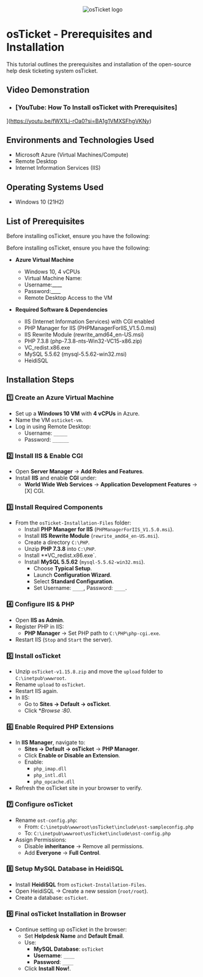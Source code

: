 <p align="center">
<img src="https://i.imgur.com/Clzj7Xs.png" alt="osTicket logo"/>
</p>

<h1>osTicket - Prerequisites and Installation</h1>
This tutorial outlines the prerequisites and installation of the open-source help desk ticketing system osTicket.<br />


<h2>Video Demonstration</h2>

- ### [YouTube: How To Install osTicket with Prerequisites]
](https://youtu.be/fWX1Lj-rOa0?si=BA1g1VMXSFhgVKNy)
<h2>Environments and Technologies Used</h2>

- Microsoft Azure (Virtual Machines/Compute)
- Remote Desktop
- Internet Information Services (IIS)

<h2>Operating Systems Used </h2>

- Windows 10</b> (21H2)

<h2>List of Prerequisites</h2>

Before installing osTicket, ensure you have the following:


Before installing osTicket, ensure you have the following:

- **Azure Virtual Machine**
  - Windows 10, 4 vCPUs
  - Virtual Machine Name:
  - Username:____
  - Password:____
  - Remote Desktop Access to the VM

- **Required Software & Dependencies**
  - IIS (Internet Information Services) with CGI enabled
  - PHP Manager for IIS (PHPManagerForIIS_V1.5.0.msi)
  - IIS Rewrite Module (rewrite_amd64_en-US.msi)
  - PHP 7.3.8 (php-7.3.8-nts-Win32-VC15-x86.zip)
  - VC_redist.x86.exe
  - MySQL 5.5.62 (mysql-5.5.62-win32.msi)
  - HeidiSQL

<h2>Installation Steps</h2>

### 1️⃣ Create an Azure Virtual Machine
- Set up a **Windows 10 VM** with **4 vCPUs** in Azure.
- Name the VM `osticket-vm`.
- Log in using Remote Desktop:
  - Username: `_____`
  - Password: `______`

### 2️⃣ Install IIS & Enable CGI
- Open **Server Manager** → **Add Roles and Features**.
- Install **IIS** and enable **CGI** under:
  - **World Wide Web Services** → **Application Development Features** → [X] CGI.

### 3️⃣ Install Required Components
- From the `osTicket-Installation-Files` folder:
  - Install **PHP Manager for IIS** (`PHPManagerForIIS_V1.5.0.msi`).
  - Install **IIS Rewrite Module** (`rewrite_amd64_en-US.msi`).
  - Create a directory `C:\PHP`.
  - Unzip **PHP 7.3.8** into `C:\PHP`.
  - Install **VC_redist.x86.exe`.
  - Install **MySQL 5.5.62** (`mysql-5.5.62-win32.msi`).
    - Choose **Typical Setup**.
    - Launch **Configuration Wizard**.
    - Select **Standard Configuration**.
    - Set Username: `____`, Password: `____`.

### 4️⃣ Configure IIS & PHP
- Open **IIS as Admin**.
- Register PHP in IIS:
  - **PHP Manager** → Set PHP path to `C:\PHP\php-cgi.exe`.
- Restart IIS (`Stop` and `Start` the server).

### 5️⃣ Install osTicket
- Unzip `osTicket-v1.15.8.zip` and move the `upload` folder to `C:\inetpub\wwwroot`.
- Rename `upload` to `osTicket`.
- Restart IIS again.
- In IIS:
  - Go to **Sites → Default → osTicket**.
  - Click **Browse *:80**.

### 6️⃣ Enable Required PHP Extensions
- In **IIS Manager**, navigate to:
  - **Sites → Default → osTicket** → **PHP Manager**.
  - Click **Enable or Disable an Extension**.
  - Enable:
    - `php_imap.dll`
    - `php_intl.dll`
    - `php_opcache.dll`
- Refresh the osTicket site in your browser to verify.

### 7️⃣ Configure osTicket
- Rename `ost-config.php`:
  - From: `C:\inetpub\wwwroot\osTicket\include\ost-sampleconfig.php`
  - To: `C:\inetpub\wwwroot\osTicket\include\ost-config.php`
- Assign Permissions:
  - Disable **inheritance** → Remove all permissions.
  - Add **Everyone** → **Full Control**.

### 8️⃣ Setup MySQL Database in HeidiSQL
- Install **HeidiSQL** from `osTicket-Installation-Files`.
- Open HeidiSQL → Create a new session (`root/root`).
- Create a database: `osTicket`.

### 9️⃣ Final osTicket Installation in Browser
- Continue setting up osTicket in the browser:
  - Set **Helpdesk Name** and **Default Email**.
  - Use:
    - **MySQL Database**: `osTicket`
    - **Username**: `____`
    - **Password**: `____`
  - Click **Install Now!**.
